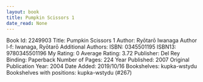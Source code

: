 ```yaml
---
layout: book
title: Pumpkin Scissors 1
date_read: None
---
```


Book Id: 2249903
Title: Pumpkin Scissors 1
Author: Ryōtarō Iwanaga
Author l-f: Iwanaga, Ryōtarō
Additional Authors: 
ISBN: 0345501195
ISBN13: 9780345501196
My Rating: 0
Average Rating: 3.72
Publisher: Del Rey
Binding: Paperback
Number of Pages: 224
Year Published: 2007
Original Publication Year: 2004
Date Added: 2019/10/16
Bookshelves: kupka-wstydu
Bookshelves with positions: kupka-wstydu (#267)

